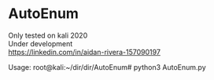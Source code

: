 # AutoEnum
Only tested on kali 2020      
Under development        
https://linkedin.com/in/aidan-rivera-157090197

Usage: root@kali:~/dir/dir/AutoEnum#  python3 AutoEnum.py
